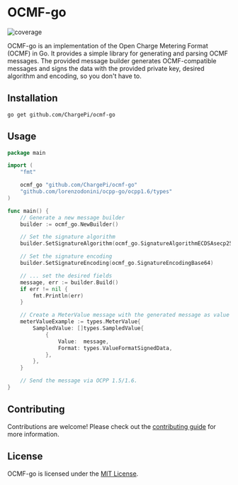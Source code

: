 # OCMF-go

![coverage](https://raw.githubusercontent.com/ChargePi/ocmf-go/badges/.badges/main/coverage.svg)

OCMF-go is an implementation of the Open Charge Metering Format (OCMF) in Go. It provides a simple library for
generating and parsing OCMF messages. The provided message builder generates OCMF-compatible messages and signs the data
with the provided private key, desired algorithm and encoding, so you don't have to.

## Installation

```shell
go get github.com/ChargePi/ocmf-go
```

## Usage

```go
package main

import (
	"fmt"

	ocmf_go "github.com/ChargePi/ocmf-go"
	"github.com/lorenzodonini/ocpp-go/ocpp1.6/types"
)

func main() {
	// Generate a new message builder
	builder := ocmf_go.NewBuilder()

	// Set the signature algorithm
	builder.SetSignatureAlgorithm(ocmf_go.SignatureAlgorithmECDSAsecp256r1Sha256)

	// Set the signature encoding
	builder.SetSignatureEncoding(ocmf_go.SignatureEncodingBase64)

	// ... set the desired fields
	message, err := builder.Build()
	if err != nil {
		fmt.Println(err)
	}

	// Create a MeterValue message with the generated message as value 
	meterValueExample := types.MeterValue{
		SampledValue: []types.SampledValue{
			{
				Value:  message,
				Format: types.ValueFormatSignedData,
			},
		},
	}

	// Send the message via OCPP 1.5/1.6.
}

```

## Contributing

Contributions are welcome! Please check out the [contributing guide](/docs/contributing/contributing.md) for more
information.

## License

OCMF-go is licensed under the [MIT License](LICENSE.txt).